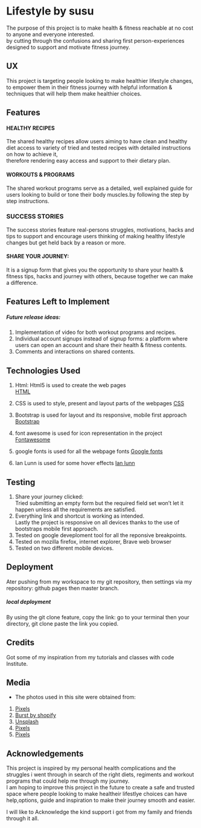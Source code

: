 # Lifestyle by susu
The purpose of this project is to make health & fitness reachable at no cost to anyone and everyone interested.  
by cutting through the confusions and sharing first person-experiences designed to support and motivate fitness journey.    

## UX
This project is targeting people looking to make healthier lifestyle changes, to empower them in their fitness journey with helpful information & techniques that will help them make healthier choices.    

## Features
#### HEALTHY RECIPES
The shared healthy recipes allow users aiming to have clean and healthy diet access to variety of tried and tested recipes with detailed instructions on how to achieve it,    
therefore rendering easy access and support to their dietary plan.

#### WORKOUTS & PROGRAMS
The shared workout programs serve as a detailed, well explained guide for users looking to build or tone their body muscles.by following the step by step instructions.    

### SUCCESS STORIES
The success stories feature real-persons struggles, motivations, hacks and tips to support and encourage users thinking of making healthy lifestyle changes but get held back by a reason or more.   

#### SHARE YOUR JOURNEY:
It is a signup form that gives you the opportunity to share your health & fitness tips, hacks and journey with others, because together we can make a difference.   

## Features Left to Implement
##### Future release ideas: 
1. Implementation of video for both workout programs and recipes.      
2. Individual account signups instead of signup forms: a platform where users can open an account and share their health & fitness contents.  
3. Comments and interactions on shared contents.

## Technologies Used
1. Html: Html5 is used to create the web pages    
[HTML](https://validator.w3.org/) 

2. CSS is used to style, present and layout parts of  the webpages
[CSS](https://www.w3.org/Style/CSS/Overview.en.html)  

3. Bootstrap is used for layout and its responsive, mobile first approach 
[Bootstrap](https://getbootstrap.com/)

4. font awesome is used for icon representation in the project 
[Fontawesome](https://fontawesome.com/)

5. google fonts is used for all the webpage fonts
[Google fonts](https://fonts.google.com/)

6. Ian Lunn  is used for some hover effects
[Ian lunn](http://ianlunn.github.io/Hover/)

## Testing

1. Share your journey clicked:    
Tried submitting an empty form but the required field set won’t let it happen unless all the requirements are satisfied.
2. Everything link and shortcut is working as intended.   
Lastly the project is responsive on all devices thanks to the use of bootstraps mobile first approach. 
3. Tested on google deveploment tool for all the reponsive breakpoints.    
4. Tested on mozilla firefox, internet explorer, Brave web browser    
5. Tested on two different mobile devices.

## Deployment
Ater pushing from my workspace to my git repository, then  settings via my repository: github pages then master branch.    
##### local deployment    
By using the git clone feature, copy the link:  go to your terminal then your directory, git clone paste the link you copied. 



## Credits
Got some of my inspiration from my tutorials and classes with code Institute.


## Media
+   The photos used in this site were obtained from:
1. [Pixels](https://www.pexels.com/discover/)
2. [Burst by shopify](https://burst.shopify.com/fitness)
3. [Unsplash](https://unsplash.com/s/photos/avocado-egg)
4. [Pixels](https://www.pexels.com/discover/)
5. [Pixels](https://www.pexels.com/discover/)

## Acknowledgements
 This project is inspired by my personal health complications and the struggles i went through in search of the right diets, regiments and workout programs that could help me through my journey.   
I am hoping to improve this project in the future to create a safe and trusted space where people looking to make healtheir lifestlye choices can have help,options, guide and inspiration to make their journey smooth and easier.     

I will like to Acknowledge the kind support i got from my family and friends through it all.

